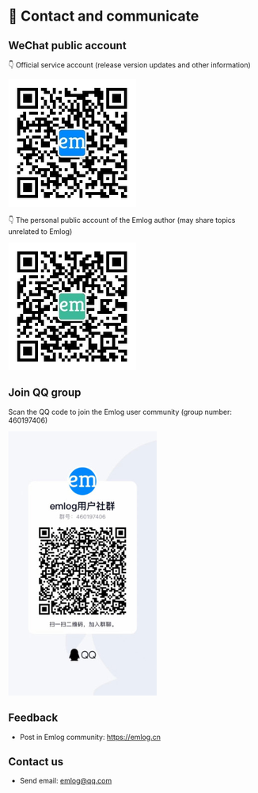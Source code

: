 # &#x1f37a; Contact and communicate

## WeChat public account

&#x1F447; Official service account (release version updates and other information)

![](qrcode_emlog_pro.jpg)

&#x1F447; The personal public account of the Emlog author (may share topics unrelated to Emlog)

![](iemlog.jpg)

## Join QQ group

Scan the QQ code to join the Emlog user community (group number: 460197406)

![](qqgroup.jpeg)

## Feedback

- Post in Emlog community: https://emlog.cn

## Contact us

- Send email: emlog@qq.com


